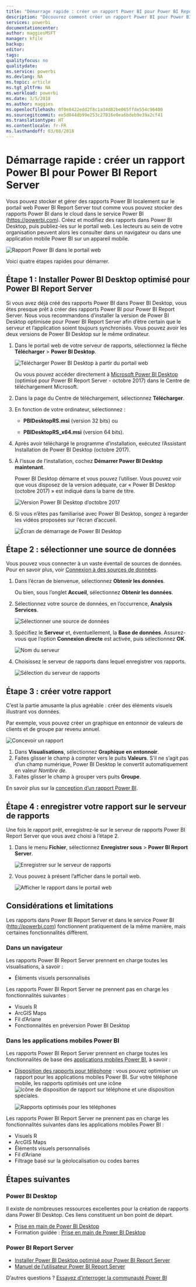 ```yaml
---
title: "Démarrage rapide : créer un rapport Power BI pour Power BI Report Server"
description: "Découvrez comment créer un rapport Power BI pour Power BI Report Server en quelques étapes simples."
services: powerbi
documentationcenter: 
author: maggiesMSFT
manager: kfile
backup: 
editor: 
tags: 
qualityfocus: no
qualitydate: 
ms.service: powerbi
ms.devlang: NA
ms.topic: article
ms.tgt_pltfrm: NA
ms.workload: powerbi
ms.date: 3/5/2018
ms.author: maggies
ms.openlocfilehash: 0f0e8422edd2f8c1a34d82be065ffde554c96400
ms.sourcegitcommit: ee5d044db99e253c27816e0ea6bdeb9e39a2cf41
ms.translationtype: HT
ms.contentlocale: fr-FR
ms.lasthandoff: 03/08/2018
---
```

# <a name="quickstart-create-a-power-bi-report-for-power-bi-report-server"></a>Démarrage rapide : créer un rapport Power BI pour Power BI Report Server
Vous pouvez stocker et gérer des rapports Power BI localement sur le portail web Power BI Report Server tout comme vous pouvez stocker des rapports Power BI dans le cloud dans le service Power BI (https://powerbi.com). Créez et modifiez des rapports dans Power BI Desktop, puis publiez-les sur le portail web. Les lecteurs au sein de votre organisation peuvent alors les consulter dans un navigateur ou dans une application mobile Power BI sur un appareil mobile.

![Rapport Power BI dans le portail web](media/quickstart-create-powerbi-report/report-server-powerbi-report.png)

Voici quatre étapes rapides pour démarrer.

## <a name="step-1-install-power-bi-desktop-optimized-for-power-bi-report-server"></a>Étape 1 : Installer Power BI Desktop optimisé pour Power BI Report Server

Si vous avez déjà créé des rapports Power BI dans Power BI Desktop, vous êtes presque prêt à créer des rapports Power BI pour Power BI Report Server. Nous vous recommandons d’installer la version de Power BI Desktop optimisée pour Power BI Report Server afin d’être certain que le serveur et l’application soient toujours synchronisés. Vous pouvez avoir les deux versions de Power BI Desktop sur le même ordinateur.

1. Dans le portail web de votre serveur de rapports, sélectionnez la flèche **Télécharger** > **Power BI Desktop**.

    ![Télécharger Power BI Desktop à partir du portail web](media/quickstart-create-powerbi-report/report-server-download-web-portal.png)

    Ou vous pouvez accéder directement à [Microsoft Power BI Desktop](https://go.microsoft.com/fwlink/?linkid=861076) (optimisé pour Power BI Report Server - octobre 2017) dans le Centre de téléchargement Microsoft.

2. Dans la page du Centre de téléchargement, sélectionnez **Télécharger**.

3. En fonction de votre ordinateur, sélectionnez :

    - **PBIDesktopRS.msi** (version 32 bits) ou

    - **PBIDesktopRS_x64.msi** (version 64 bits).

4. Après avoir téléchargé le programme d’installation, exécutez l’Assistant Installation de Power BI Desktop (octobre 2017).

2. À l’issue de l’installation, cochez **Démarrer Power BI Desktop maintenant**.
   
    Power BI Desktop démarre et vous pouvez l’utiliser. Vous pouvez voir que vous disposez de la version adéquate, car « Power BI Desktop (octobre 2017) » est indiqué dans la barre de titre.

    ![Version Power BI Desktop d’octobre 2017](media/quickstart-create-powerbi-report/report-server-desktop-october-2017-version.png)

3. Si vous n’êtes pas familiarisé avec Power BI Desktop, songez à regarder les vidéos proposées sur l’écran d’accueil.
   
    ![Écran de démarrage de Power BI Desktop](media/quickstart-create-powerbi-report/report-server-powerbi-desktop-start.png)

## <a name="step-2-select-a-data-source"></a>Étape 2 : sélectionner une source de données
Vous pouvez vous connecter à un vaste éventail de sources de données. Pour en savoir plus, voir [Connexion à des sources de données](connect-data-sources.md).

1. Dans l’écran de bienvenue, sélectionnez **Obtenir les données**.
   
    Ou bien, sous l’onglet **Accueil**, sélectionnez **Obtenir les données**.
2. Sélectionnez votre source de données, en l’occurrence, **Analysis Services**.
   
    ![Sélectionner une source de données](media/quickstart-create-powerbi-report/report-server-get-data-ssas.png)
3. Spécifiez le **Serveur** et, éventuellement, la **Base de données**. Assurez-vous que l’option **Connexion directe** est activée, puis sélectionnez **OK**.
   
    ![Nom du serveur](media/quickstart-create-powerbi-report/report-server-ssas-server-name.png)
4. Choisissez le serveur de rapports dans lequel enregistrer vos rapports.
   
    ![Sélection du serveur de rapports](media/quickstart-create-powerbi-report/report-server-select-server.png)

## <a name="step-3-design-your-report"></a>Étape 3 : créer votre rapport
C’est la partie amusante la plus agréable : créer des éléments visuels illustrant vos données.

Par exemple, vous pouvez créer un graphique en entonnoir de valeurs de clients et de groupe par revenu annuel.

![Concevoir un rapport](media/quickstart-create-powerbi-report/report-server-create-funnel.png)

1. Dans **Visualisations**, sélectionnez **Graphique en entonnoir**.
2. Faites glisser le champ à compter vers le puits **Valeurs**. S’il ne s’agit pas d’un champ numérique, Power BI Desktop le convertit automatiquement en valeur *Nombre de*.
3. Faites glisser le champ à grouper vers puits **Groupe**.

En savoir plus sur la [conception d’un rapport Power BI](../desktop-report-view.md).

## <a name="step-4-save-your-report-to-the-report-server"></a>Étape 4 : enregistrer votre rapport sur le serveur de rapports
Une fois le rapport prêt, enregistrez-le sur le serveur de rapports Power BI Report Server que vous avez choisi à l’étape 2.

1. Dans le menu **Fichier**, sélectionnez **Enregistrer sous** > **Power BI Report Server**.
   
    ![Enregistrer sur le serveur de rapports](media/quickstart-create-powerbi-report/report-server-save-as-powerbi-report-server.png)
2. Vous pouvez à présent l’afficher dans le portail web.
   
    ![Afficher le rapport dans le portail web](media/quickstart-create-powerbi-report/report-server-powerbi-report.png)

## <a name="considerations-and-limitations"></a>Considérations et limitations
Les rapports dans Power BI Report Server et dans le service Power BI (http://powerbi.com) fonctionnent pratiquement de la même manière, mais certaines fonctionnalités diffèrent.

### <a name="in-a-browser"></a>Dans un navigateur
Les rapports Power BI Report Server prennent en charge toutes les visualisations, à savoir :

* Éléments visuels personnalisés

Les rapports Power BI Report Server ne prennent pas en charge les fonctionnalités suivantes :

* Visuels R
* ArcGIS Maps
* Fil d’Ariane
* Fonctionnalités en préversion Power BI Desktop

### <a name="in-the-power-bi-mobile-apps"></a>Dans les applications mobiles Power BI
Les rapports Power BI Report Server prennent en charge toutes les fonctionnalités de base des [applications mobiles Power BI](../mobile-apps-for-mobile-devices.md), à savoir :

* [Disposition des rapports pour téléphone](../desktop-create-phone-report.md) : vous pouvez optimiser un rapport pour les applications mobiles Power BI. Sur votre téléphone mobile, les rapports optimisés ont une icône ![icône de disposition de rapport sur téléphone](media/quickstart-create-powerbi-report/power-bi-rs-mobile-optimized-icon.png) et une disposition spéciales.
  
    ![Rapports optimisés pour les téléphones](media/quickstart-create-powerbi-report/power-bi-rs-mobile-optimized-report.png)

Les rapports Power BI Report Server ne prennent pas en charge les fonctionnalités suivantes dans les applications mobiles Power BI :

* Visuels R
* ArcGIS Maps
* Éléments visuels personnalisés
* Fil d’Ariane
* Filtrage basé sur la géolocalisation ou codes barres

## <a name="next-steps"></a>Étapes suivantes
### <a name="power-bi-desktop"></a>Power BI Desktop
Il existe de nombreuses ressources excellentes pour la création de rapports dans Power BI Desktop. Ces liens constituent un bon point de départ.

* [Prise en main de Power BI Desktop](../desktop-getting-started.md)
* Formation guidée : [Prise en main de Power BI Desktop](../guided-learning/gettingdata.yml#step-2)

### <a name="power-bi-report-server"></a>Power BI Report Server
* [Installer Power BI Desktop optimisé pour Power BI Report Server](install-powerbi-desktop.md)  
* [Manuel de l’utilisateur Power BI Report Server](user-handbook-overview.md)  

D’autres questions ? [Essayez d’interroger la communauté Power BI](https://community.powerbi.com/)
